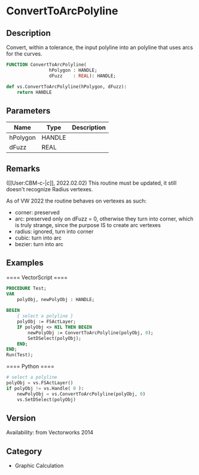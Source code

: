 # ConvertToArcPolyline

## Description
Convert, within a tolerance, the input polyline into an polyline that uses arcs for the curves.

```pascal
FUNCTION ConvertToArcPolyline(
				hPolygon : HANDLE;
				dFuzz    : REAL): HANDLE;
```

```python
def vs.ConvertToArcPolyline(hPolygon, dFuzz):
    return HANDLE
```

## Parameters
|Name|Type|Description|
|---|---|---|
|hPolygon|HANDLE|   |
|dFuzz|REAL|   |

## Remarks
([[User:CBM-c-|_c_]], 2022.02.02) This routine must be updated, it still doesn't recognize Radius vertexes. 

As of VW 2022  the routine behaves on vertexes as such:
* corner: preserved
* arc: preserved only on dFuzz = 0, otherwise they turn into corner, which is truly strange, since the purpose IS to create arc vertexes
* radius: ignored, turn into corner
* cubic: turn into arc
* bezier: turn into arc

## Examples
==== VectorScript ====
```pascal
PROCEDURE Test;
VAR
    polyObj, newPolyObj : HANDLE;
	
BEGIN
    { select a polyline }
    polyObj := FSActLayer;
    IF polyObj <> NIL THEN BEGIN
        newPolyObj := ConvertToArcPolyline(polyObj, 0);
        SetDSelect(polyObj);
    END;
END;
Run(Test);
```
==== Python ====
```python
# select a polyline
polyObj = vs.FSActLayer()
if polyObj != vs.Handle( 0 ):
	newPolyObj = vs.ConvertToArcPolyline(polyObj, 0)
	vs.SetDSelect(polyObj)
```

## Version
Availability: from Vectorworks 2014

## Category
* Graphic Calculation

